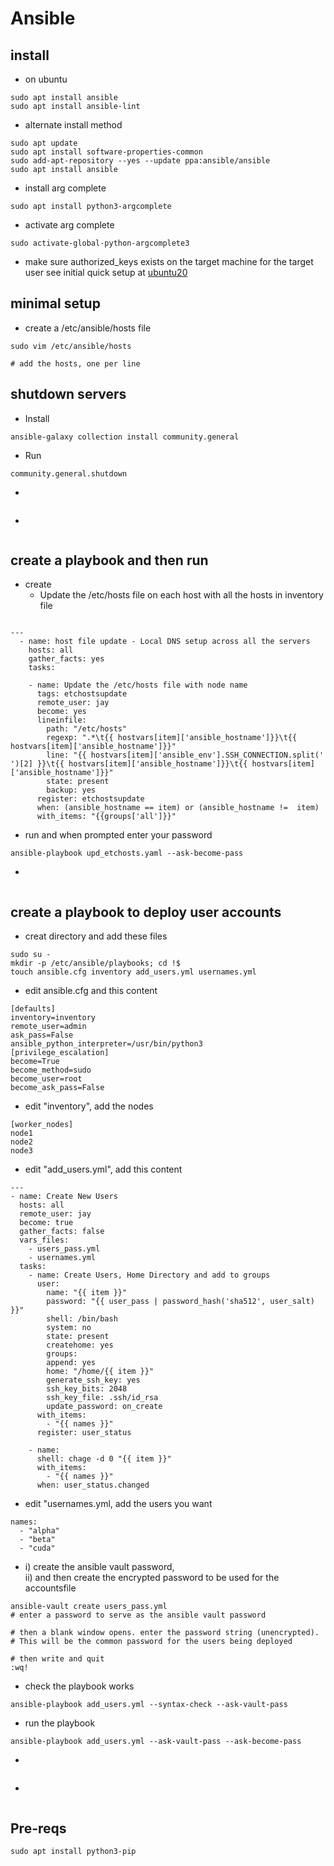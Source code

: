 # Ansible


## install
* on ubuntu
```
sudo apt install ansible
sudo apt install ansible-lint
```

* alternate install method
```shell
sudo apt update
sudo apt install software-properties-common
sudo add-apt-repository --yes --update ppa:ansible/ansible
sudo apt install ansible
```

* install arg complete
```
sudo apt install python3-argcomplete
```

* activate arg complete
```
sudo activate-global-python-argcomplete3
```

* make sure authorized_keys exists on the target machine for the target user
see initial quick setup at [ubuntu20](ubuntu20.md) 



## minimal setup
* create a /etc/ansible/hosts file
```
sudo vim /etc/ansible/hosts

# add the hosts, one per line
``` 



## shutdown servers
* Install
```
ansible-galaxy collection install community.general
```

* Run
```
community.general.shutdown
```


*
```
```


*
```
```














## create a playbook and then run
* create
    * Update the /etc/hosts file on each host with all the hosts in inventory file
```

---
  - name: host file update - Local DNS setup across all the servers
    hosts: all
    gather_facts: yes
    tasks:

    - name: Update the /etc/hosts file with node name
      tags: etchostsupdate
      remote_user: jay 
      become: yes
      lineinfile:
        path: "/etc/hosts"
        regexp: ".*\t{{ hostvars[item]['ansible_hostname']}}\t{{ hostvars[item]['ansible_hostname']}}"
        line: "{{ hostvars[item]['ansible_env'].SSH_CONNECTION.split(' ')[2] }}\t{{ hostvars[item]['ansible_hostname']}}\t{{ hostvars[item]['ansible_hostname']}}"
        state: present
        backup: yes
      register: etchostsupdate
      when: (ansible_hostname == item) or (ansible_hostname !=  item) 
      with_items: "{{groups['all']}}"

``` 


* run and when prompted enter your password 
```
ansible-playbook upd_etchosts.yaml --ask-become-pass
``` 




*
```

``` 









## create a playbook to deploy user accounts
* creat directory and add these files
```
sudo su - 
mkdir -p /etc/ansible/playbooks; cd !$
touch ansible.cfg inventory add_users.yml usernames.yml
```

* edit ansible.cfg and this content
```
[defaults]
inventory=inventory
remote_user=admin
ask_pass=False
ansible_python_interpreter=/usr/bin/python3
[privilege_escalation]
become=True
become_method=sudo
become_user=root
become_ask_pass=False
```


* edit "inventory", add the nodes
```
[worker_nodes]
node1
node2
node3
```


* edit "add_users.yml", add this content
```
---
- name: Create New Users
  hosts: all
  remote_user: jay
  become: true
  gather_facts: false
  vars_files:
    - users_pass.yml
    - usernames.yml
  tasks:
    - name: Create Users, Home Directory and add to groups 
      user:
        name: "{{ item }}"
        password: "{{ user_pass | password_hash('sha512', user_salt) }}"
        shell: /bin/bash
        system: no
        state: present
        createhome: yes
        groups: 
        append: yes
        home: "/home/{{ item }}"
        generate_ssh_key: yes
        ssh_key_bits: 2048
        ssh_key_file: .ssh/id_rsa
        update_password: on_create
      with_items:
        - "{{ names }}"
      register: user_status
 
    - name:
      shell: chage -d 0 "{{ item }}"
      with_items:
        - "{{ names }}"
      when: user_status.changed
```

* edit "usernames.yml, add the users you want
```
names:
  - "alpha"
  - "beta"
  - "cuda"
```


* i) create the ansible vault password,  
ii) and then create the encrypted password to be used for the accountsfile
```
ansible-vault create users_pass.yml
# enter a password to serve as the ansible vault password

# then a blank window opens. enter the password string (unencrypted). 
# This will be the common password for the users being deployed

# then write and quit
:wq!  

```


* check the playbook works
```
ansible-playbook add_users.yml --syntax-check --ask-vault-pass
```


* run the playbook 
```
ansible-playbook add_users.yml --ask-vault-pass --ask-become-pass
```










*
```

```

*
```

```




## Pre-reqs
```
sudo apt install python3-pip
```


